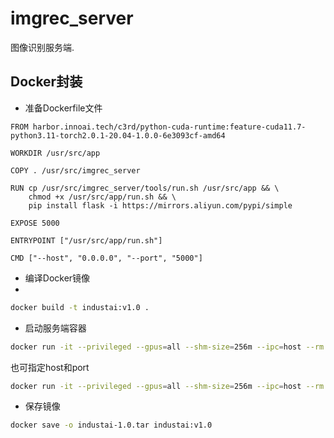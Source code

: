 # imgrec_server

图像识别服务端.

## Docker封装

- 准备Dockerfile文件
```text
FROM harbor.innoai.tech/c3rd/python-cuda-runtime:feature-cuda11.7-python3.11-torch2.0.1-20.04-1.0.0-6e3093cf-amd64

WORKDIR /usr/src/app

COPY . /usr/src/imgrec_server

RUN cp /usr/src/imgrec_server/tools/run.sh /usr/src/app && \
    chmod +x /usr/src/app/run.sh && \
    pip install flask -i https://mirrors.aliyun.com/pypi/simple

EXPOSE 5000

ENTRYPOINT ["/usr/src/app/run.sh"]

CMD ["--host", "0.0.0.0", "--port", "5000"]
```

- 编译Docker镜像
- 
```bash
docker build -t industai:v1.0 .
```

- 启动服务端容器

```bash
docker run -it --privileged --gpus=all --shm-size=256m --ipc=host --rm -p5000:5000 industai:v1.0
```

也可指定host和port
```bash
docker run -it --privileged --gpus=all --shm-size=256m --ipc=host --rm -p5000:5000 industai:v1.0 --port 5000
```

- 保存镜像

```bash
docker save -o industai-1.0.tar industai:v1.0
```
